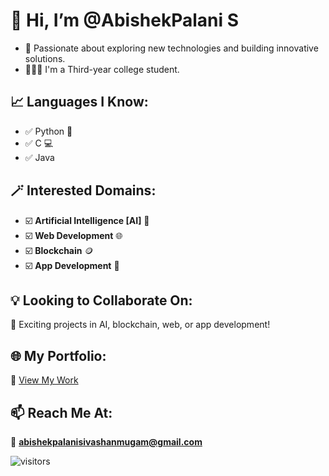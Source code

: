 # 👋 Hi, I’m @AbishekPalani S  
- 👀 Passionate about exploring new technologies and building innovative solutions.  
- 👨🏻‍🎓 I'm a Third-year college student.  

## 📈 Languages I Know:  
- ✅ Python 🐍  
- ✅ C 💻   
- ✅ Java 

## 🪄 Interested Domains:  
- ☑️ **Artificial Intelligence [AI]** 🤖  
- ☑️ **Web Development** 🌐  
- ☑️ **Blockchain** 🪙  
- ☑️ **App Development** 📱  

## 💡 Looking to Collaborate On:  
🚀 Exciting projects in AI, blockchain, web, or app development!  

## 🌐 My Portfolio:  
🔗 [View My Work](https://bespoke-faun-a5c347.netlify.app)  

## 📫 Reach Me At:  
📩 **abishekpalanisivashanmugam@gmail.com**  

![visitors](https://visitor-badge.laobi.icu/badge?page_id=AbishekPalaniS/AbishekPalaniS)  

<!---  
AbishekPalaniS/AbishekPalaniS is a ✨ special ✨ repository because its `README.md` (this file) appears on your GitHub profile.  
You can click the Preview link to take a look at your changes.  
--->
